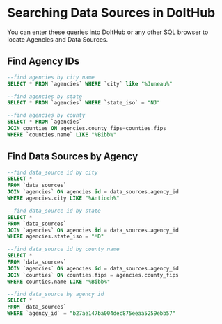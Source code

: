 # Searching Data Sources in DoltHub

You can enter these queries into DoltHub or any other SQL browser to locate Agencies and Data Sources.

## Find Agency IDs

```sql
--find agencies by city name
SELECT * FROM `agencies` WHERE `city` like "%Juneau%"

--find agencies by state
SELECT * FROM `agencies` WHERE `state_iso` = "NJ"

--find agencies by county
SELECT * FROM `agencies`
JOIN counties ON agencies.county_fips=counties.fips
WHERE `counties.name` LIKE "%Bibb%"
```

## Find Data Sources by Agency

```sql
--find data_source id by city
SELECT *
FROM `data_sources` 
JOIN `agencies` ON agencies.id = data_sources.agency_id
WHERE agencies.city LIKE "%Antioch%"

--find data_source id by state
SELECT *
FROM `data_sources` 
JOIN `agencies` ON agencies.id = data_sources.agency_id
WHERE agencies.state_iso = "MD"

--find data_source id by county name
SELECT *
FROM `data_sources`
JOIN `agencies` ON agencies.id = data_sources.agency_id
JOIN `counties` ON counties.fips = agencies.county_fips
WHERE counties.name LIKE "%Bibb%"

--find data_source by agency id
SELECT *
FROM `data_sources`
WHERE `agency_id` = "b27ae147ba004dec875eeaa5259ebb57"
```
